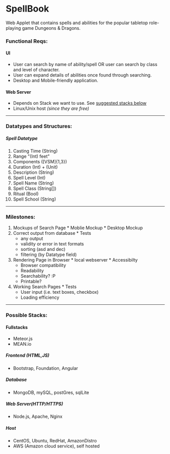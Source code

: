 # SpellBook

Web Applet that contains spells and abilities for the popular tabletop role-playing game Dungeons & Dragons.

### Functional Reqs:
#### UI
  * User can search by name of ability/spell
  OR user can search by class and level of character.
  * User can expand details of abilities once found through searching.
  * Desktop and Mobile-friendly application.

#### Web Server
  * Depends on Stack we want to use. See [suggested stacks below](#possible-stacks)
  * Linux/Unix host _(since they are free)_
---

### Datatypes and Structures:

  ##### Spell Datatype
  1. Casting Time (String)
  2. Range "(Int) feet"
  3. Components ([VSM]{1,3})
  4. Duration (Int) + (Unit)
  5. Description (String)
  6. Spell Level (Int)
  7. Spell Name (String)
  8. Spell Class (String[])
  9. Ritual (Bool)
  10. Spell School (String)
---

### Milestones:
  1. Mockups of Search Page
    * Moblie Mockup
    * Desktop Mockup
  2. Correct output from database
    * Tests
      * any output
      * validity or error in text formats
      * sorting (asd and dec)
      * filtering (by Datatype field)
  3. Rendering Page in Browser
    * local webserver
    * Accessibilty
      * Browser compatibility
      * Readability
      * Searchability? :P
      * Printable?
  4. Working Search Pages
    * Tests
      * User input (i.e. text boxes, checkbox)
      * Loading efficiency
---

### Possible Stacks:

#### Fullstacks
  * Meteor.js
  * MEAN.io

##### Frontend (HTML,JS)
  * Bootstrap, Foundation, Angular
##### Database
  * MongoDB, mySQL, postGres, sqlLite
##### Web Server(HTTP/HTTPS)
  * Node.js, Apache, Nginx
##### Host
  * CentOS, Ubuntu, RedHat, AmazonDistro
  * AWS (Amazon cloud service), self hosted
